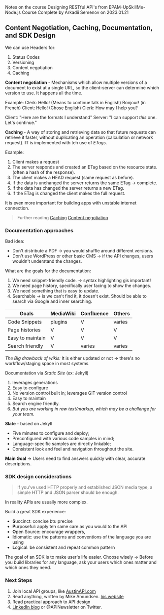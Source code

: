 Notes on the course Designing RESTful API's from EPAM-UpSkillMe-Node.js Course
Complete by Arkadii Semenov on 2023.01.21

## Content Negotiation, Caching, Documentation, and SDK Design


We can use Headers for:
1. Status Codes
2. Versioning
3. Content negotiation
4. Caching

**Content negotiation** - Mechanisms which allow multiple versions of a document to exist at a single URL, so the client-server can determine which version to use. It happens all the time.

Example:
Clerk: Hello! (Means to continue talk in English) Bonjour! (in French)
Client: Hello! (Chose English)
Clerk: How may I help you?

Client: "Here are the formats I understand"
Server: "I can support _this_ one. Let's continue."

**Caching** - A way of storing and retrieving data so that future requests can retrieve it faster, without duplicating an operation (calculation or network request). IT is implemented with teh use of _ETags_.

Example:
1. Client makes a request
2. The server responds and created an ETag based on the resource state. (often a hash of the response).
3. The client makes a HEAD request (same request as before).
4. If the data is unchanged the server returns the same ETag -> complete.
5. If the data has changed the server returns a new ETag.
6. If the ETag is changed the client makes the full request.

It is even more important for building apps with unstable internet connection.

> Further reading
> [Caching](https://restfulapi.net/caching/)
> [Content negotiation](https://restfulapi.net/content-negotiation/)

### Documentation approaches
 Bad idea:
 - Don't distribute a PDF -> you would shuffle around different versions.
 - Don't use WordPress or other basic CMS -> if the API changes, users wouldn't understand the changes.

What are the goals for the documentation:
1. We need snippet-friendly code. -> syntax highlighting gis important!
2. We need page history, specifically user facing to show the changes.
3. We need something that is easy to update.
4. Searchable -> is we can't find it, it doesn't exist. Should be able to search via Google and inner searching.

| Goals            | MediaWiki | Confluence | Others |
| ---------------- | --------- | ---------- | ------ |
| Code Snippets    | plugins   | V          | varies |
| Page histories   | V         | V          | V      |
| Easy to maintain | V         | V          | V      |
| Search friendly  | V         | varies     | varies |

_The Big drawback of wikis:_
It is either updated or not -> there's no workflow/staging space in most systems.

Documentation via _Static Site_ (ex: Jekyll)
1. leverages generations
2. Easy to configure
3. No version control built in; leverages GIT version control
4. Easy to maintain
5. Search engine friendly.
6. _But you are working in raw text/markup, which may be a challenge for your team._

**Slate** - based on Jekyll
- Five minutes to configure and deploy;
- Preconfigured with various code samples in mind;
- Language-specific samples are directly linkable;
- Consistent look and feel and navigation throughout the site.

__Main Goal__  -> Users need to find answers quickly with clear, accurate descriptions.

### SDK design considerations
> If you've used HTTP properly and established JSON media type, a simple HTTP and JSON parser should be enough.

In reality APIs are usually more complex.

Build a great SDK experience:
- **S**uccinct: concise btu precise
- **P**urposeful: apply teh same care as you would to the API
- **O**pen Source: encourage wrappers, 
- **I**diomatic: use the patterns and conventions of the language you are using
- **L**ogical: be consistent and repeat common pattern

The goal of an SDK is to make user's life easier.
Choose wisely -> Before you build libraries for any language, ask your users which ones matter and which ones they need.

### Next Steps
1. Join local API groups, like [AustinAPI.com](https://AustinAPI.com)
2. Read anything, written by Mike Amundsen. [his website](http://amundsen.com/blog)
3. Read practical approach to API design
4. [LinkedIn blog](https://link.in/gXN8xacy) or @APiNewsletter on Twitter.
